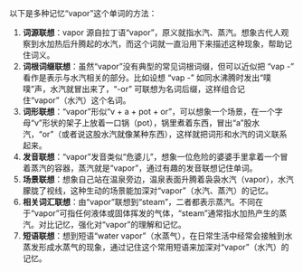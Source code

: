 以下是多种记忆“vapor”这个单词的方法：
1. **词源联想**：vapor 源自拉丁语“vapor”，原义就指水汽、蒸汽。想象古代人观察到水加热后升腾起的水汽，而这个词就一直沿用下来描述这种现象，帮助记住词义。
2. **词根词缀联想**：虽然“vapor”没有典型的常见词根词缀，但可以近似把 “vap -” 看作是表示与水汽相关的部分。比如设想 “vap -” 如同水沸腾时发出“噗噗”声，水汽就冒出来了，“-or” 可联想为名词后缀，这样组合记住“vapor”（水汽）这个名词。
3. **词形联想**：“vapor”形似“v + a + pot + or”，可以想象一个场景，在一个字母“v”形状的架子上放着一口锅（pot），锅里煮着东西，冒出“a”股水汽，“or”（或者说这股水汽就像某种东西），这样就把词形和水汽的词义联系起来。
4. **发音联想**：“vapor”发音类似“危婆儿”，想象一位危险的婆婆手里拿着一个冒着蒸汽的容器，蒸汽就是“vapor”，通过有趣的发音联想记住单词。
5. **场景联想**：想象自己站在温泉旁边，温泉表面升腾着袅袅水汽（vapor），水汽朦胧了视线，这种生动的场景能加深对“vapor”（水汽、蒸汽）的记忆。
6. **相关词汇联想**：由“vapor”联想到“steam”，二者都表示蒸汽。不同在于“vapor”可指任何液体或固体挥发的气体，“steam”通常指水加热产生的蒸汽。对比记忆，强化对“vapor”的理解和记忆。
7. **短语联想**：想到短语“water vapor”（水蒸气），在日常生活中经常会接触到水蒸发形成水蒸气的现象，通过记住这个常用短语来加深对“vapor”（水汽）的记忆。 